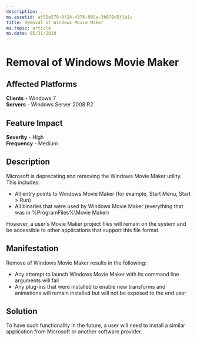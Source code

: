 ```yaml
---
description: .
ms.assetid: af55e570-0f24-4376-905a-3b879d5f3a1c
title: Removal of Windows Movie Maker
ms.topic: article
ms.date: 05/31/2018
---
```


# Removal of Windows Movie Maker

## Affected Platforms

**Clients** - Windows 7  
**Servers** - Windows Server 2008 R2  









## Feature Impact

 **Severity** - High  
**Frequency** - Medium  


## Description

Microsoft is deprecating and removing the Windows Movie Maker utility. This includes:

-   All entry points to Windows Movie Maker (for example, Start Menu, Start > Run)
-   All binaries that were used by Windows Movie Maker (everything that was in %ProgramFiles%\\Movie Maker)

However, a user's Movie Maker project files will remain on the system and be accessible to other applications that support this file format.

## Manifestation

Remove of Windows Movie Maker results in the following:

-   Any attempt to launch Windows Movie Maker with its command line arguments will fail
-   Any plug-ins that were installed to enable new transforms and animations will remain installed but will not be exposed to the end user

## Solution

To have such functionality in the future, a user will need to install a similar application from Microsoft or another software provider.

 

 




